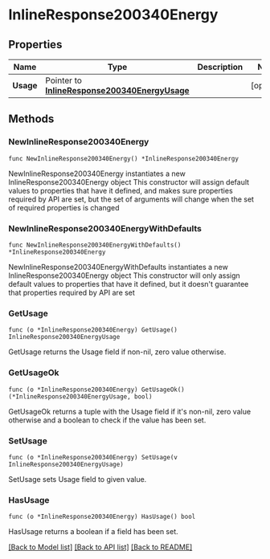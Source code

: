 # InlineResponse200340Energy

## Properties

Name | Type | Description | Notes
------------ | ------------- | ------------- | -------------
**Usage** | Pointer to [**InlineResponse200340EnergyUsage**](InlineResponse200340EnergyUsage.md) |  | [optional] 

## Methods

### NewInlineResponse200340Energy

`func NewInlineResponse200340Energy() *InlineResponse200340Energy`

NewInlineResponse200340Energy instantiates a new InlineResponse200340Energy object
This constructor will assign default values to properties that have it defined,
and makes sure properties required by API are set, but the set of arguments
will change when the set of required properties is changed

### NewInlineResponse200340EnergyWithDefaults

`func NewInlineResponse200340EnergyWithDefaults() *InlineResponse200340Energy`

NewInlineResponse200340EnergyWithDefaults instantiates a new InlineResponse200340Energy object
This constructor will only assign default values to properties that have it defined,
but it doesn't guarantee that properties required by API are set

### GetUsage

`func (o *InlineResponse200340Energy) GetUsage() InlineResponse200340EnergyUsage`

GetUsage returns the Usage field if non-nil, zero value otherwise.

### GetUsageOk

`func (o *InlineResponse200340Energy) GetUsageOk() (*InlineResponse200340EnergyUsage, bool)`

GetUsageOk returns a tuple with the Usage field if it's non-nil, zero value otherwise
and a boolean to check if the value has been set.

### SetUsage

`func (o *InlineResponse200340Energy) SetUsage(v InlineResponse200340EnergyUsage)`

SetUsage sets Usage field to given value.

### HasUsage

`func (o *InlineResponse200340Energy) HasUsage() bool`

HasUsage returns a boolean if a field has been set.


[[Back to Model list]](../README.md#documentation-for-models) [[Back to API list]](../README.md#documentation-for-api-endpoints) [[Back to README]](../README.md)


